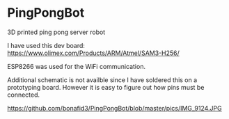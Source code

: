 # PingPongBot
3D printed ping pong server robot

I have used this dev board:
https://www.olimex.com/Products/ARM/Atmel/SAM3-H256/

ESP8266 was used for the WiFi communication.

Additional schematic is not availble since I have soldered this on a prototyping board. However it is easy to figure out how pins must be connected.

https://github.com/bonafid3/PingPongBot/blob/master/pics/IMG_9124.JPG
